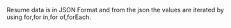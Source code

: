 Resume data is in JSON Format and from the json the values are iterated by using for,for in,for of,forEach.
